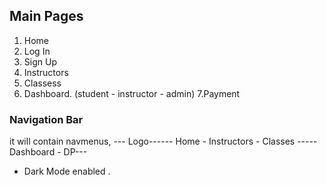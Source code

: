 ## Main Pages
1. Home 
2. Log In
3. Sign Up
4. Instructors
5. Classess
6. Dashboard. (student - instructor - admin)
7.Payment




### Navigation Bar
it will contain navmenus, 
--- Logo------ Home - Instructors - Classes ----- Dashboard - DP---


- Dark Mode enabled . 